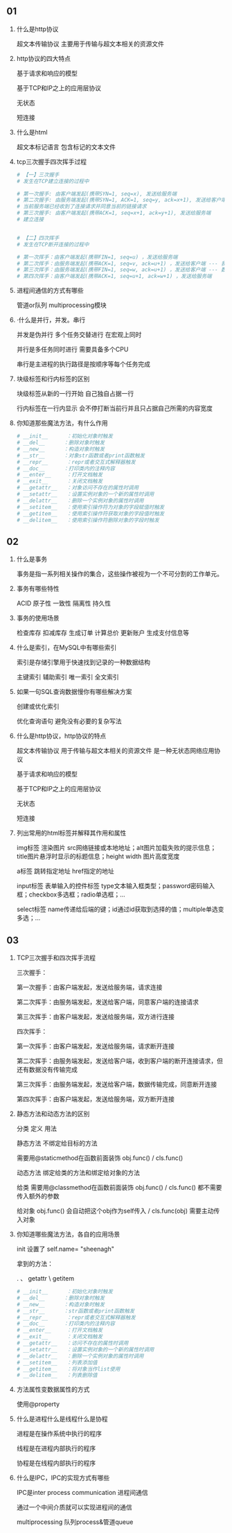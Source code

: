 ## 01

1. 什么是http协议

   超文本传输协议 主要用于传输与超文本相关的资源文件

2. http协议的四大特点

   基于请求和响应的模型

   基于TCP和IP之上的应用层协议

   无状态

   短连接

3. 什么是html

   超文本标记语言 包含标记的文本文件

4. tcp三次握手四次挥手过程

   ```python
   # 【一】三次握手
   # 发生在TCP建立连接的过程中
   
   # 第一次握手: 由客户端发起(携带SYN=1, seq=x), 发送给服务端
   # 第二次握手: 由服务端发起(携带SYN=1, ACK=1, seq=y, ack=x+1), 发送给客户端
   # 当前服务端已经收到了连接请求并同意当前的链接请求
   # 第三次握手: 由客户端发起(携带ACK=1, seq=x+1, ack=y+1), 发送给服务端
   # 建立连接
   
   
   # 【二】四次挥手
   # 发生在TCP断开连接的过程中
   
   # 第一次挥手：由客户端发起(携带FIN=1, seq=u) ，发送给服务端
   # 第二次挥手：由服务端发起(携带ACK=1, seq=v, ack=u+1) ，发送给客户端 --- 我可能还有数据没有传输完成不允许断开
   # 第三次挥手：由服务端发起(携带FIN=1, seq=w, ack=u+1) ，发送给客户端 --- 数据传输完成了 允许断开连接
   # 第四次挥手：由客户端发起(携带ACK=1, seq=u+1, ack=w+1) ，发送给服务端
   ```

5. 进程间通信的方式有哪些

   管道or队列 multiprocessing模块

6. ·什么是并行，并发。串行

   并发是伪并行 多个任务交替进行 在宏观上同时

   并行是多任务同时进行 需要具备多个CPU

   串行是主进程的执行路径是按顺序等每个任务完成

7. 块级标签和行内标签的区别

   块级标签从新的一行开始 自己独自占据一行

   行内标签在一行内显示 会不停打断当前行并且只占据自己所需的内容宽度

8. 你知道那些魔法方法，有什么作用

   ```python
   # __init__      ：初始化对象时触发
   # __del__      ：删除对象时触发
   # __new__      ：构造对象时触发
   # __str__      ：对象str函数或者print函数触发
   # __repr__      ：repr或者交互式解释器触发
   # __doc__      ：打印类内的注释内容
   # __enter__     ：打开文档触发
   # __exit__      ：关闭文档触发
   # __getattr__   ：对象访问不存在的属性时调用
   # __setattr__   ：设置实例对象的一个新的属性时调用
   # __delattr__   ：删除一个实例对象的属性时调用
   # __setitem__   ：使用索引操作符为对象的字段赋值时触发
   # __getitem__   ：使用索引操作符获取对象的字段值时触发
   # __delitem__   ：使用索引操作符删除对象的字段时触发
   ```






## 02

1. 什么是事务

   事务是指一系列相关操作的集合，这些操作被视为一个不可分割的工作单元。

2. 事务有哪些特性

   ACID 原子性 一致性 隔离性 持久性

3. 事务的使用场景

   检查库存 扣减库存 生成订单 计算总价 更新账户 生成支付信息等

4. 什么是索引，在MySQL中有哪些索引

   索引是存储引擎用于快速找到记录的一种数据结构

   主键索引 辅助索引 唯一索引 全文索引

5. 如果一句SQL查询数据慢你有哪些解决方案

   创建或优化索引

   优化查询语句 避免没有必要的复杂写法 

6. 什么是http协议，http协议的特点

   超文本传输协议 用于传输与超文本相关的资源文件 是一种无状态网络应用协议

   基于请求和响应的模型

   基于TCP和IP之上的应用层协议

   无状态

   短连接

7. 列出常用的html标签并解释其作用和属性

   img标签 渲染图片 src网络链接或本地地址；alt图片加载失败的提示信息；title图片悬浮时显示的标题信息；height width 图片高度宽度

   a标签 跳转指定地址 href指定的地址

   input标签 表单输入的控件标签 type文本输入框类型；password密码输入框；checkbox多选框；radio单选框；...

   select标签 name传递给后端的键；id通过id获取到选择的值；multiple单选变多选；...





## 03

1. TCP三次握手和四次挥手流程

   三次握手：

   第一次握手：由客户端发起，发送给服务端，请求连接

   第二次挥手：由服务端发起，发送给客户端，同意客户端的连接请求

   第三次挥手：由客户端发起，发送给服务端，双方进行连接

   四次挥手：

   第一次挥手：由客户端发起，发送给服务端，请求断开连接

   第二次挥手：由服务端发起，发送给客户端，收到客户端的断开连接请求，但还有数据没有传输完成

   第三次挥手：由服务端发起，发送给客户端，数据传输完成，同意断开连接

   第四次挥手：由客户端发起，发送给服务端，双方断开连接

2. 静态方法和动态方法的区别

   分类 定义 用法

   静态方法 不绑定给目标的方法

   需要用@staticmethod在函数前面装饰 obj.func() / cls.func() 

   动态方法 绑定给类的方法和绑定给对象的方法

   给类 需要用@classmethod在函数前面装饰 obj.func() / cls.func() 都不需要传入额外的参数

   给对象 obj.func() 会自动把这个obj作为self传入 / cls.func(obj) 需要主动传入对象

3. 你知道哪些魔法方法，各自的应用场景

   init 设置了 self.name= "sheenagh"

   拿到的方法：

   . 、 getattr \ getitem

   ```python
   # __init__      ：初始化对象时触发
   # __del__      ：删除对象时触发
   # __new__      ：构造对象时触发
   # __str__      ：str函数或者print函数触发
   # __repr__      ：repr或者交互式解释器触发
   # __doc__      ：打印类内的注释内容
   # __enter__     ：打开文档触发
   # __exit__      ：关闭文档触发
   # __getattr__   ：访问不存在的属性时调用
   # __setattr__   ：设置实例对象的一个新的属性时调用
   # __delattr__   ：删除一个实例对象的属性时调用
   # __setitem__   ：列表添加值
   # __getitem__   ：将对象当作list使用
   # __delitem__   ：列表删除值
   ```

4. 方法属性变数据属性的方式

   使用@property

5. 什么是进程什么是线程什么是协程

   进程是在操作系统中执行的程序

   线程是在进程内部执行的程序

   协程是在线程内部执行的程序

6. 什么是IPC，IPC的实现方式有哪些

   IPC是inter process communication 进程间通信

   通过一个中间介质就可以实现进程间的通信

   multiprocessing 队列process&管道queue

